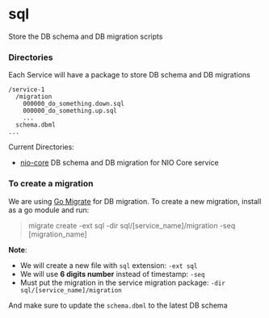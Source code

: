 # sql

Store the DB schema and DB migration scripts

### Directories

Each Service will have a package to store DB schema and DB migrations

```
/service-1
  /migration
    000000_do_something.down.sql
    000000_do_something.up.sql
    ...
  schema.dbml
...
```

Current Directories:

- [nio-core](nio-core/) DB schema and DB migration for NIO Core service

### To create a migration

We are using [Go Migrate](https://github.com/golang-migrate/migrate) for DB migration. To create a new migration, install as a go module and run:

> migrate create -ext sql -dir sql/[service_name]/migration -seq [migration_name]

**Note**:
- We will create a new file with `sql` extension: `-ext sql`
- We will use **6 digits number** instead of timestamp: `-seq`
- Must put the migration in the service migration package: `-dir sql/[service_name]/migration`

And make sure to update the `schema.dbml` to the latest DB schema
